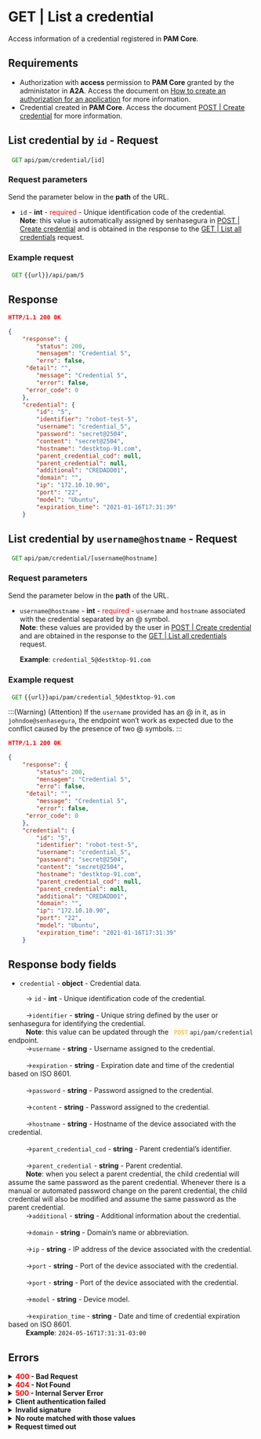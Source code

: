 # GET | List a credential

Access information of a credential registered in **PAM Core**.

## Requirements

* Authorization with **access** permission to **PAM Core** granted by the administator in **A2A**. 
Access the document on [How to create an authorization for an application](/v3-33/docs/a2a-how-to-create-an-authorization-for-an-application) for more information.
* Credential created in **PAM Core**. 
Access the document [POST | Create credential](/v3-33/docs/api-post-create-credential) for more information.

## List credential by `id` - Request

<code><span style="color:green"> GET</code></span> `api/pam/credential/[id]`

### Request parameters

Send the parameter below in the **path** of the URL.

* <summary><code>id</code> - <b><b>int</b></b> - <span style="color:red"> required</span style="color:red"> - Unique identification code of the credential.</summary><b>Note</b>: this value is automatically assigned by senhasegura in <a href="/v3-33/docs/api-post-create-credential">POST | Create credential</a> and is obtained in the response to the <a href="/v3-33/docs/api-get-list-all-credentials"> GET | List all credentials</a> request. 

### Example request
<code><span style="color:green"> GET</code></span> `{{url}}/api/pam/5`

## Response 

```json 
HTTP/1.1 200 OK
```

``` json
{
    "response": {
        "status": 200,
        "mensagem": "Credential 5",
        "erro": false,
	 "detail": "",
        "message": "Credential 5",
        "error": false,
	 "error_code": 0
    },
    "credential": {
        "id": "5",
        "identifier": "robot-test-5",
        "username": "credential_5",
        "password": "secret@2504",
        "content": "secret@2504",
        "hostname": "destktop-91.com",
        "parent_credential_cod": null,
        "parent_credential": null,
        "additional": "CREDADD01",
        "domain": "",
        "ip": "172.10.10.90",
        "port": "22",
        "model": "Ubuntu",
        "expiration_time": "2021-01-16T17:31:39"
    }
```

## List credential by `username@hostname` - Request

<code><span style="color:green"> GET</code></span> `api/pam/credential/[username@hostname]`

### Request parameters

Send the parameter below in the **path** of the URL.

* <summary><code>username@hostname</code> - <b><b>int</b></b> - <span style="color:red"> required</span style="color:red"> - <code>username</code> and  <code>hostname</code> associated with the credential separated by an @ symbol. </summary><b>Note</b>: these values are provided by the user in <a href="/v3-33/docs/api-post-create-credential">POST | Create credential</a>  and are obtained in the response to the <a href="/v3-33/docs/api-get-list-all-credentials"> GET | List all credentials</a> request. <p><b>Example</b>: <code>credential_5@destktop-91.com</code></p>

### Example request
<code><span style="color:green"> GET</code></span> `{{url}}api/pam/credential_5@destktop-91.com`

:::(Warning) (Attention)
If the `username` provided has an @ in it, as in `johndoe@senhasegura`, the endpoint won’t work as expected due to the conflict caused by the presence of two @ symbols. 
:::

```json 
HTTP/1.1 200 OK
```

``` json
{
    "response": {
        "status": 200,
        "mensagem": "Credential 5",
        "erro": false,
	 "detail": "",
        "message": "Credential 5",
        "error": false,
	 "error_code": 0
    },
    "credential": {
        "id": "5",
        "identifier": "robot-test-5",
        "username": "credential_5",
        "password": "secret@2504",
        "content": "secret@2504",
        "hostname": "destktop-91.com",
        "parent_credential_cod": null,
        "parent_credential": null,
        "additional": "CREDADD01",
        "domain": "",
        "ip": "172.10.10.90",
        "port": "22",
        "model": "Ubuntu",
        "expiration_time": "2021-01-16T17:31:39"
    }
```
## Response body fields

* <summary><code>credential</code> - <b>object</b> - Credential data.</summary>

<summary>&nbsp;&emsp;&emsp;&nbsp;→ <code>id</code> - <b><b>int</b></b> - Unique identification code of the credential.</summary>

<br>
<summary>&nbsp;&emsp;&emsp;&nbsp;→<code>identifier</code> - <b><b>string</b></b> - Unique string defined by the user or senhasegura for identifying the credential.<summary>
&nbsp;&emsp;&emsp; <b>Note</b>: this value can be updated through the <code><span style="color:orange"> POST</code></span> <code>api/pam/credential</code> endpoint.

<br>
<summary>&nbsp;&emsp;&emsp;&nbsp;→<code>username</code> - <b><b>string</b></b> - Username assigned to the credential.</summary>

<br>
<summary>&nbsp;&emsp;&emsp;&nbsp;→<code>expiration</code> - <b>string</b> - Expiration date and time of the credential based on ISO 8601.</summary>

<br>
<summary>&nbsp;&emsp;&emsp;&nbsp;→<code>password</code> - <b>string</b> - Password assigned to the credential.</summary>
    
<br>        
<summary>&nbsp;&emsp;&emsp;&nbsp;→<code>content</code> - <b>string</b> - Password assigned to the credential.</summary>
    
<br>        
<summary>&nbsp;&emsp;&emsp;&nbsp;→<code>hostname</code> - <b>string</b> - Hostname of the device associated with the credential.</summary>
    
<br>        
<summary>&nbsp;&emsp;&emsp;&nbsp;→<code>parent_credential_cod</code> - <b>string</b> - Parent credential’s identifier.</summary>
    
<br> 
<summary>&nbsp;&emsp;&emsp;&nbsp;→<code>parent_credential</code> - <b>string</b> - Parent credential.</summary>
&nbsp;&emsp;&emsp;&nbsp;<b>Note</b>: when you select a parent credential, the child credential will assume the same password as the parent credential. Whenever there is a manual or automated password change on the parent credential, the child credential will also be modified and assume the same password as the parent credential.
  
<br>
<summary>&nbsp;&emsp;&emsp;&nbsp;→<code>additional</code> - <b>string</b> - Additional information about the credential.</summary>
    

<br> 
<summary>&nbsp;&emsp;&emsp;&nbsp;→<code>domain</code> - <b>string</b> - Domain’s name or abbreviation.</summary>    

<br> 
<summary>&nbsp;&emsp;&emsp;&nbsp;→<code>ip</code> - <b>string</b> - IP address of the device associated with the credential.</summary>

<br>
 <summary>&nbsp;&emsp;&emsp;&nbsp;→<code>port</code> - <b>string</b> - Port of the device associated with the credential.</summary>

<br>
<summary>&nbsp;&emsp;&emsp;&nbsp;→<code>port</code> - <b>string</b> - Port of the device associated with the credential.</summary>

<br>
 <summary>&nbsp;&emsp;&emsp;&nbsp;→<code>model</code> - <b>string</b> - Device model.</summary> 

<br>
<summary>&nbsp;&emsp;&emsp;&nbsp;→<code>expiration_time</code> - <b>string</b> - Date and time of credential expiration based on ISO 8601.</summary>&nbsp;&emsp;&emsp;&nbsp;<b>Example</b>: <code>2024-05-16T17:31:31-03:00</code>
    
<br> 

## Errors
    
<details>
<summary><b><span style="color:red">400</span> - Bad Request</b></summary>

***
    
<b>Message: "1007: Credential not found"</b><br>

<p><b>Possible cause</b>: the credential wasn’t found.<br>
        
<b>Solution</b>: check if the values for the parameters used to search for the credential were correct and resend the request.</p>
    
 ***
    
<b>Message: "1009: No access to credential"</b><br>

<p><b>Possible cause</b>: you’re not authorized to access the credential.<br>
        
<b>Solution</b>: ask the administrator to check your permission to access the credential.</p>
    
***
    
<b>Message: "1010: The item is not a credential"</b><br>

<p><b>Possible cause</b>: the value for the <code>id</code> parameter doesn’t belong to a credential.<br>
        
<b>Solution</b>: check the <code>id</code> and resend the request.</p>
***
</details>    

<details>
<summary><b><span style="color:red">404</span> - Not Found</b></summary>

***
<b>Message: "Resource sub not found"</b><br>

<p><b>Possible cause</b>: the URL or the requested resource isn’t correct.<br>
        
<b>Solution</b>: check the URL and make sure the parameter is correct.</p>
* * *
</details>


<details>
 
<summary><b><span style="color:red">500</span> - Internal Server Error</b></summary>

***
    
<b>Message: "Unexpected error."</b><br>
 
<p><b>Possible cause</b>: the error is in the senhasegura server.<br>
        
<b>Solution</b>: contact the support team for more information.</p>

***

<b>Message: "You are not authorized to access this resource."</b>

<p><b>Possible cause</b>: you don’t have the authorization to access this resource.<br>
        
<b>Solution</b>: ask the administrator to check your permission to access the <b>PAM Core</b> resources in <b>A2A</b>.</p>

* * *
 </details>   

  

<details>
<summary><b>Client authentication failed</b></summary>

*** 
   
<b>Message: "Client authentication failed."</b>
<p><b>Possible cause</b>: failure in your application authentication with the senhasegura server. <br>
        
<b>Solution</b>: check the authentication parameters such as <code>Access Token URL</code>, <code>Client ID</code> e <code>Client secret</code> and request a new access token.</p>
 
* * *   
</details>
     
  

<details>
<summary><b>Invalid signature</b></summary>

*** 
    
<b>Message: "Invalid signature"</b>
    
<p><b>Possible cause</b>: failure in recognizing the URL of the client application.
        
<b>Solution</b>: check the URL of the client application and resent the request.</p>

* * * 
</details>
     

<details>
    <summary><b>No route matched with those values</b></summary>
    
***   
    
<b>Message: "No route matched with those values."</b>
   <p><b>Possible cause</b>: the authorization header is missing in the API request.<br>
        
  <b>Solution</b>: request a new access token.</p>
   
 * * *
</details>
 

<details>
    <summary><b> Request timed out</b></summary>
    
***
    
<b>Message: "Request timed out."</b>
<p><b>Possible cause</b>: the request time has expired.<br>
        
<b>Solution</b>: check the connectivity between the source of the request and the senhasegura server.</p>
</details>